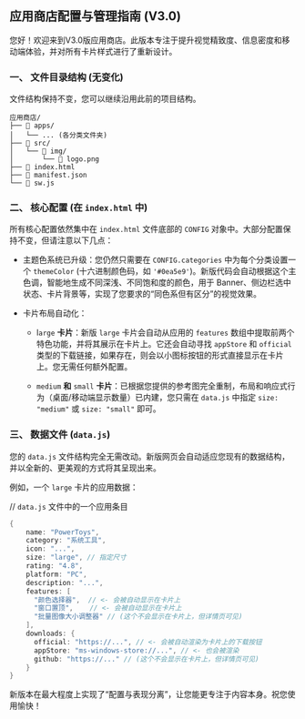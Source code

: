 ## 应用商店配置与管理指南 (V3.0)

您好！欢迎来到V3.0版应用商店。此版本专注于提升视觉精致度、信息密度和移动端体验，并对所有卡片样式进行了重新设计。

### 一、 文件目录结构 (无变化)

文件结构保持不变，您可以继续沿用此前的项目结构。

```
应用商店/
├── 📂 apps/
│   └── ... (各分类文件夹)
├── 📂 src/
│   └── 📂 img/
│       └── 📄 logo.png
├── 📄 index.html
├── 📄 manifest.json
└── 📄 sw.js
```

### 二、 核心配置 (在 ```index.html``` 中)

所有核心配置依然集中在 ```index.html``` 文件底部的 ```CONFIG``` 对象中。大部分配置保持不变，但请注意以下几点：

- 主题色系统已升级：您仍然只需要在 ```CONFIG.categories``` 中为每个分类设置一个 ```themeColor``` (十六进制颜色码，如 ```'#0ea5e9'```)。新版代码会自动根据这个主色调，智能地生成不同深浅、不同饱和度的颜色，用于 Banner、侧边栏选中状态、卡片背景等，实现了您要求的“同色系但有区分”的视觉效果。

- 卡片布局自动化：

    - l```arge``` **卡片**：新版 ```large``` 卡片会自动从应用的 ```features``` 数组中提取前两个特色功能，并将其展示在卡片上。它还会自动寻找 ```appStore``` 和 ```official``` 类型的下载链接，如果存在，则会以小图标按钮的形式直接显示在卡片上。您无需任何额外配置。

    - ```medium``` **和** ```small``` **卡片**：已根据您提供的参考图完全重制，布局和响应式行为（桌面/移动端显示数量）已内建，您只需在 ```data.js``` 中指定 ```size: "medium"``` 或 ```size: "small"``` 即可。

### 三、 数据文件 (```data.js```)

您的 ```data.js``` 文件结构完全无需改动。新版网页会自动适应您现有的数据结构，并以全新的、更美观的方式将其呈现出来。

例如，一个 ```large``` 卡片的应用数据：

// ```data.js``` 文件中的一个应用条目
``` java
{
    name: "PowerToys",
    category: "系统工具",
    icon: "...",
    size: "large", // 指定尺寸
    rating: "4.8",
    platform: "PC",
    description: "...",
    features: [
      "颜色选择器",  // <- 会被自动显示在卡片上
      "窗口置顶",    // <- 会被自动显示在卡片上
      "批量图像大小调整器" // (这个不会显示在卡片上，但详情页可见)
    ],
    downloads: {
      official: "https://...", // <- 会被自动渲染为卡片上的下载按钮
      appStore: "ms-windows-store://...", // <- 也会被渲染
      github: "https://..." // (这个不会显示在卡片上，但详情页可见)
    }
}
```

新版本在最大程度上实现了“配置与表现分离”，让您能更专注于内容本身。祝您使用愉快！
